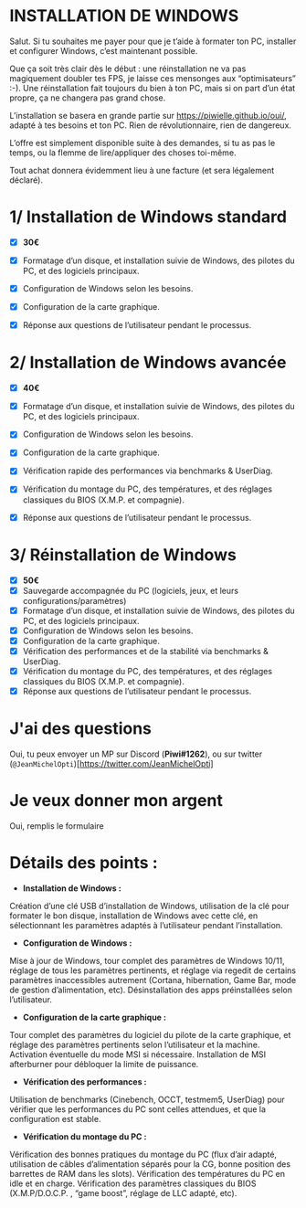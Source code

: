 # INSTALLATION DE WINDOWS 


Salut. Si tu souhaites me payer pour que je t’aide à formater ton PC, installer et configurer Windows, c’est maintenant possible.

Que ça soit très clair dès le début : une réinstallation ne va pas magiquement doubler tes FPS, je laisse ces mensonges aux “optimisateurs” :-). Une réinstallation fait toujours du bien à ton PC, mais si on part d’un état propre, ça ne changera pas grand chose.


L’installation se basera en grande partie sur https://piwielle.github.io/oui/, adapté à tes besoins et ton PC. Rien de révolutionnaire, rien de dangereux.

L’offre est simplement disponible suite à des demandes, si tu as pas le temps, ou la flemme de lire/appliquer des choses toi-même.

Tout achat donnera évidemment lieu à une facture (et sera légalement déclaré).


# 1/ Installation de Windows standard

- [x] **30€**
- [x] Formatage d’un disque, et installation suivie de Windows, des pilotes du PC, et des logiciels principaux.
- [x] Configuration de Windows selon les besoins.
- [x] Configuration de la carte graphique.
- [x] Réponse aux questions de l’utilisateur pendant le processus.



# 2/ Installation de Windows avancée

- [x] **40€**
- [x] Formatage d’un disque, et installation suivie de Windows, des pilotes du PC, et des logiciels principaux.
- [x] Configuration de Windows selon les besoins.
- [x] Configuration de la carte graphique.
- [x] Vérification rapide des performances via benchmarks & UserDiag.
- [x] Vérification du montage du PC, des températures, et des réglages classiques du BIOS (X.M.P. et compagnie).
- [x] Réponse aux questions de l’utilisateur pendant le processus.


# 3/ Réinstallation de Windows

- [x] **50€**
- [x] Sauvegarde accompagnée du PC (logiciels, jeux, et leurs configurations/paramètres)
- [x] Formatage d’un disque, et installation suivie de Windows, des pilotes du PC, et des logiciels principaux.
- [x] Configuration de Windows selon les besoins.
- [x] Configuration de la carte graphique.
- [x] Vérification des performances et de la stabilité via benchmarks & UserDiag.
- [x] Vérification du montage du PC, des températures, et des réglages classiques du BIOS (X.M.P. et compagnie).
- [x] Réponse aux questions de l’utilisateur pendant le processus.

# J'ai des questions
Oui, tu peux envoyer un MP sur Discord (**Piwi#1262**), ou sur twitter (`@JeanMichelOpti`)[https://twitter.com/JeanMichelOpti]

# Je veux donner mon argent
Oui, remplis le formulaire 

# Détails des points :


- **Installation de Windows :**

Création d’une clé USB d’installation de Windows, utilisation de la clé pour formater le bon disque, installation de Windows avec cette clé, en sélectionnant les paramètres adaptés à l’utilisateur pendant l’installation.



- **Configuration de Windows :**

Mise à jour de Windows, tour complet des paramètres de Windows 10/11, réglage de tous les paramètres pertinents, et réglage via regedit de certains paramètres inaccessibles autrement (Cortana, hibernation, Game Bar, mode de gestion d’alimentation, etc). Désinstallation des apps préinstallées selon l’utilisateur.



- **Configuration de la carte graphique :**

Tour complet des paramètres du logiciel du pilote de la carte graphique, et réglage des paramètres pertinents selon l’utilisateur et la machine. Activation éventuelle du mode MSI si nécessaire. Installation de MSI afterburner pour débloquer la limite de puissance.



- **Vérification des performances :**

Utilisation de benchmarks (Cinebench, OCCT, testmem5, UserDiag) pour vérifier que les performances du PC sont celles attendues, et que la configuration est stable.



- **Vérification du montage du PC :**

Vérification des bonnes pratiques du montage du PC (flux d’air adapté, utilisation de câbles d’alimentation séparés pour la CG, bonne position des barrettes de RAM dans les slots). Vérification des températures du PC en idle et en charge. Vérification des paramètres classiques du BIOS (X.M.P/D.O.C.P. , “game boost”, réglage de LLC adapté, etc).
